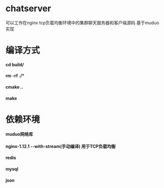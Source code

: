 # chatserver
可以工作在nginx tcp负载均衡环境中的集群聊天服务器和客户端源码  基于muduo实现
# 编译方式
#### cd build/
#### rm -rf ./*
#### cmake ..
#### make
# 依赖环境
#### muduo网络库
#### nginx-1.12.1 --with-stream(手动编译) 用于TCP负载均衡
#### redis
#### mysql
#### json
